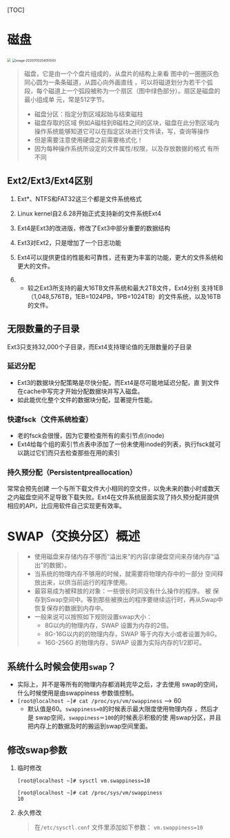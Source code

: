 [TOC]

# 磁盘

<img src="https://gitee.com/sxhDrk/images/raw/master/imgs/磁盘扇区.png" style="zoom:50%;" /> <img src="https://gitee.com/sxhDrk/images/raw/master/imgs/磁盘.png" alt="image-20200110204051043" style="zoom:50%;" />

> 磁盘，它是由一个个盘片组成的，从盘片的结构上来看 图中的一圈圈灰色同心圆为一条条磁道，从圆心向外画直线     ，可以将磁道划分为若干个弧段，每个磁道上一个弧段被称为一个扇区（图中绿色部分）。扇区是磁盘的最小组成单 元，常是512字节。
>
> - 磁盘分区：指定分割区域起始与结束磁柱 
> - 磁盘存取的区域 例如A磁柱到B磁柱之间的区块，磁盘在此分割区域内操作系统能够知道它可以在指定区块进行文件读，写，查询等操作
> - 但是需要注意使用硬盘之前需要格式化！
> - 因为每种操作系统所设定的文件属性/权限，以及存放数据的格式 有所不同



## Ext2/Ext3/Ext4区别

1. Ext*、NTFS和FAT32这三个都是文件系统格式

2. Linux kernel自2.6.28开始正式支持新的文件系统Ext4 

3. Ext4是Ext3的改进版，修改了Ext3中部分重要的数据结构

4. Ext3对Ext2，只是增加了一个日志功能

5. Ext4可以提供更佳的性能和可靠性，还有更为丰富的功能，更大的文件系统和更大的文件。 

6. - 较之Ext3所支持的最大16TB文件系统和最大2TB文件，Ext4分别 支持1EB（1,048,576TB，1EB=1024PB，1PB=1024TB）的文件系统，以及16TB的文件。 

## 无限数量的子目录

Ext3只支持32,000个子目录，而Ext4支持理论值的无限数量的子目录

### 延迟分配

- Ext3的数据块分配策略是尽快分配，而Ext4是尽可能地延迟分配，直 到文件在cache中写完才开始分配数据块并写入磁盘。 
- 如此能优化整个文件的数据块分配，显著提升性能。 

### 快速fsck（文件系统检查）

- 老的fsck会很慢，因为它要检查所有的索引节点(inode) 
- Ext4给每个组的索引节点表中添加了一份未使用inode的列表，执行fsck就可以跳过它们而只去检查那些在用的索引

### 持久预分配（Persistentpreallocation）

常常会预先创建 一个与所下载文件大小相同的空文件，以免未来的数小时或数天 之内磁盘空间不足导致下载失败。Ext4在文件系统层面实现了持久预分配并提供相应的API，比应用软件自己实现更有效率。 





# SWAP（交换分区）概述

> - 使用磁盘来存储内存不够而“溢出来”的内容(拿硬盘空间来存储内存“溢出”的数据）。
> - 当系统的物理内存不够用的时候，就需要将物理内存中的一部分 空间释放出来，以供当前运行的程序使用。 
> - 最容易成为被释放的对象：一些很长时间没有什么操作的程序。 被 保存到Swap空间中。等到那些被换出的程序要继续运行时，再从Swap中恢复保存的数据到内存中。 
> - 一般来说可以按照如下规则设置swap大小： 
>   - 8G以内的物理内存，SWAP 设置为内存的2倍。 
>   - 8G-16G以内的的物理内存，SWAP 等于内存大小或者设置为8G。 
>   - 16G-256G 的物理内存，SWAP 设置为实际内存的1/2即可。

## 系统什么时候会使用`swap`？

- 实际上，并不是等所有的物理内存都消耗完毕之后，才去使用 swap的空间，什么时候使用是由swappiness 参数值控制。
- `[root@localhost ~]# cat /proc/sys/vm/swappiness` ——> 60
  - 默认值是60。`swappiness=0`的时候表示最大限度使用物理内存 ，然后才是 swap空间，`swappiness＝100`的时候表示积极的使 用swap分区，并且把内存上的数据及时的搬运到swap空间里面。 

## 修改swap参数

1. 临时修改

   ```shell
   [root@localhost ~]# sysctl vm.swappiness=10 
   
   [root@localhost ~]# cat /proc/sys/vm/swappiness 
   10 
   ```

   

2. 永久修改

   >  在`/etc/sysctl.conf` 文件里添加如下参数： `vm.swappiness=10` 

   

   